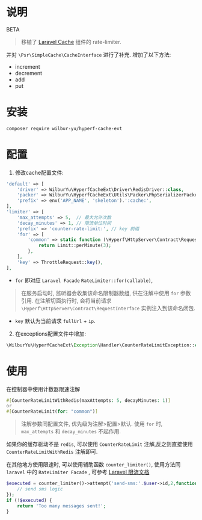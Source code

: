 # 说明

BETA

> 移植了 [Laravel Cache](https://github.com/laravel/framework) 组件的 rate-limiter.

并对 `\Psr\SimpleCache\CacheInterface` 进行了补充. 增加了以下方法:

- increment
- decrement
- add
- put

# 安装

```bash
composer require wilbur-yu/hyperf-cache-ext
```

# 配置

1. 修改cache配置文件:

```php
'default' => [
    'driver' => WilburYu\HyperfCacheExt\Driver\RedisDriver::class,
    'packer' => WilburYu\HyperfCacheExt\Utils\Packer\PhpSerializerPacker::class,
    'prefix' => env('APP_NAME', 'skeleton').':cache:',
],
'limiter' => [
    'max_attempts' => 5,  // 最大允许次数
    'decay_minutes' => 1, // 限流单位时间
    'prefix' => 'counter-rate-limit:', // key 前缀
    'for' => [
        'common' => static function (\Hyperf\HttpServer\Contract\RequestInterface $request) {
            return Limit::perMinute(3);
        },
    ],
    'key' => ThrottleRequest::key(),
],
```
- `for` 即对应 `Laravel Facade` `RateLimiter::for(callable)`, 
> 在服务启动时, 监听器会收集该命名限制器数组, 供在注解中使用 `for` 参数引用. 在注解切面执行时, 会将当前请求 `\Hyperf\HttpServer\Contract\RequestInterface` 实例注入到该命名闭包.
- `key` 默认为当前请求 `fullUrl` + `ip`.

2. 在exceptions配置文件中增加:

```php
\WilburYu\HyperfCacheExt\Exception\Handler\CounterRateLimitException::class
```

# 使用

在控制器中使用计数器限速注解

```php
#[CounterRateLimitWithRedis(maxAttempts: 5, decayMinutes: 1)]
or
#[CounterRateLimit(for: "common")]
```

> 注解参数同配置文件, 优先级为注解>配置>默认.
> 使用 `for` 时, `max_attempts` 和 `decay_minutes` 不起作用.

如果你的缓存驱动不是 `redis`, 可以使用 `CounterRateLimit` 注解,反之则直接使用 `CounterRateLimitWithRedis` 注解即可.

在其他地方使用限速时, 可以使用辅助函数 `counter_limiter()`, 使用方法同 `laravel`
中的 `RateLimiter Facade`
, 可参考 [Laravel 限流文档](https://learnku.com/docs/laravel/8.5/current-limiting/11453)

```php
$executed = counter_limiter()->attempt('send-sms:'.$user->id,2,function(){
    // send sms logic
});
if (!$executed) {
    return 'Too many messages sent!';
}
```